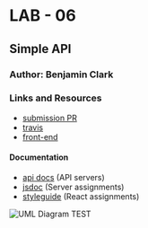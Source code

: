 # LAB - 06

## Simple API

### Author: Benjamin Clark 

### Links and Resources
* [submission PR](https://github.com/benjamin-401-advanced-javascript/class-05/pull/2)
* [travis](https://www.travis-ci.com/benjamin-401-advanced-javascript/class-05)
* [front-end](https://codesandbox.io/s/api-client-og74e)

#### Documentation
* [api docs](https://app.swaggerhub.com/apis/1benisin/simple-api/0.1) (API servers)
* [jsdoc](http://xyz.com) (Server assignments)
* [styleguide](http://xyz.com) (React assignments)


![UML Diagram TEST](bitmoji.png)
